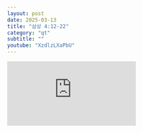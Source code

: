 ```yaml
---
layout: post
date: 2025-03-13
title: "삼상 4:12-22"
category: "qt"
subtitle: ""
youtube: "XzdlzLXaPbU"
---
```


<div class="youtube margin-large">
    <iframe src="https://www.youtube.com/embed/XzdlzLXaPbU" title="YouTube video player" frameborder="0" allow="accelerometer; autoplay; clipboard-write; encrypted-media; gyroscope; picture-in-picture; web-share" allowfullscreen></iframe>
</div>

